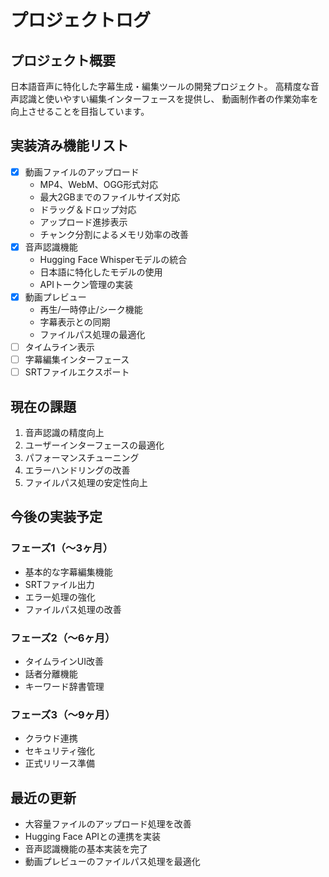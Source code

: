 # プロジェクトログ

## プロジェクト概要
日本語音声に特化した字幕生成・編集ツールの開発プロジェクト。
高精度な音声認識と使いやすい編集インターフェースを提供し、
動画制作者の作業効率を向上させることを目指しています。

## 実装済み機能リスト
- [x] 動画ファイルのアップロード
  - MP4、WebM、OGG形式対応
  - 最大2GBまでのファイルサイズ対応
  - ドラッグ＆ドロップ対応
  - アップロード進捗表示
  - チャンク分割によるメモリ効率の改善
- [x] 音声認識機能
  - Hugging Face Whisperモデルの統合
  - 日本語に特化したモデルの使用
  - APIトークン管理の実装
- [x] 動画プレビュー
  - 再生/一時停止/シーク機能
  - 字幕表示との同期
  - ファイルパス処理の最適化
- [ ] タイムライン表示
- [ ] 字幕編集インターフェース
- [ ] SRTファイルエクスポート

## 現在の課題
1. 音声認識の精度向上
2. ユーザーインターフェースの最適化
3. パフォーマンスチューニング
4. エラーハンドリングの改善
5. ファイルパス処理の安定性向上

## 今後の実装予定
### フェーズ1（〜3ヶ月）
- 基本的な字幕編集機能
- SRTファイル出力
- エラー処理の強化
- ファイルパス処理の改善

### フェーズ2（〜6ヶ月）
- タイムラインUI改善
- 話者分離機能
- キーワード辞書管理

### フェーズ3（〜9ヶ月）
- クラウド連携
- セキュリティ強化
- 正式リリース準備

## 最近の更新
- 大容量ファイルのアップロード処理を改善
- Hugging Face APIとの連携を実装
- 音声認識機能の基本実装を完了
- 動画プレビューのファイルパス処理を最適化